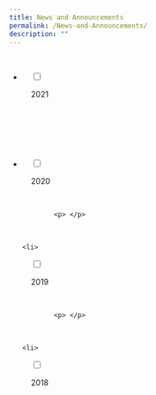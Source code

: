 ```yaml
---
title: News and Announcements
permalink: /News-and-Announcements/
description: ""
---
```

<ul class="jekyllcodex_accordion">

  <li>

    <input type="checkbox" id="accordion1">

    <label for="accordion1">2021</label>

    <div>

      <p> </p>

    </div>

</li>
	<li>

    <input type="checkbox" id="accordion2">

    <label for="accordion2">2020</label>

    <div>

			<p> </p>

    </div>

</li>
	
	<li>

    <input type="checkbox" id="accordion3">

    <label for="accordion3">2019</label>

    <div>

			<p> </p>

    </div>

</li>
	
	<li>

    <input type="checkbox" id="accordion4">

    <label for="accordion4">2018</label>

    <div>

      <p> </p>

    </div>

</li>
	
	

	
</ul>
